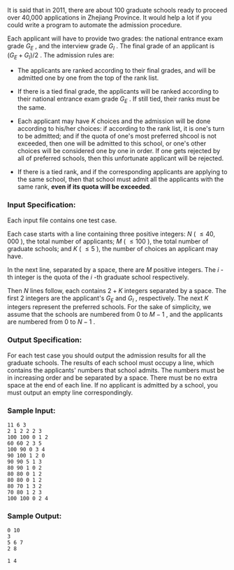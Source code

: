 <!-- Title
Graduate Admission (30)
-->
It is said that in 2011, there are about 100 graduate schools ready to proceed
over 40,000 applications in Zhejiang Province. It would help a lot if you
could write a program to automate the admission procedure.

Each applicant will have to provide two grades: the national entrance exam
grade $G_E$ , and the interview grade $G_I$ . The final grade of an applicant
is $(G_E + G_I) / 2$ . The admission rules are:

  * The applicants are ranked according to their final grades, and will be admitted one by one from the top of the rank list.

  * If there is a tied final grade, the applicants will be ranked according to their national entrance exam grade $G_E$ . If still tied, their ranks must be the same.

  * Each applicant may have $K$ choices and the admission will be done according to his/her choices: if according to the rank list, it is one's turn to be admitted; and if the quota of one's most preferred shcool is not exceeded, then one will be admitted to this school, or one's other choices will be considered one by one in order. If one gets rejected by all of preferred schools, then this unfortunate applicant will be rejected.

  * If there is a tied rank, and if the corresponding applicants are applying to the same school, then that school must admit all the applicants with the same rank, **even if its quota will be exceeded**.

### Input Specification:

Each input file contains one test case.

Each case starts with a line containing three positive integers: $N$ ( $\le
40,000$ ), the total number of applicants; $M$ ( $\le 100$ ), the total number
of graduate schools; and $K$ ( $\le 5$ ), the number of choices an applicant
may have.

In the next line, separated by a space, there are $M$ positive integers. The
$i$ -th integer is the quota of the $i$ -th graduate school respectively.

Then $N$ lines follow, each contains $2+K$ integers separated by a space. The
first 2 integers are the applicant's $G_E$ and $G_I$ , respectively. The next
$K$ integers represent the preferred schools. For the sake of simplicity, we
assume that the schools are numbered from 0 to $M-1$ , and the applicants are
numbered from 0 to $N-1$ .

### Output Specification:

For each test case you should output the admission results for all the
graduate schools. The results of each school must occupy a line, which
contains the applicants' numbers that school admits. The numbers must be in
increasing order and be separated by a space. There must be no extra space at
the end of each line. If no applicant is admitted by a school, you must output
an empty line correspondingly.

### Sample Input:

```
11 6 3
2 1 2 2 2 3
100 100 0 1 2
60 60 2 3 5
100 90 0 3 4
90 100 1 2 0
90 90 5 1 3
80 90 1 0 2
80 80 0 1 2
80 80 0 1 2
80 70 1 3 2
70 80 1 2 3
100 100 0 2 4
```

### Sample Output:

```
0 10
3
5 6 7
2 8

1 4
```
